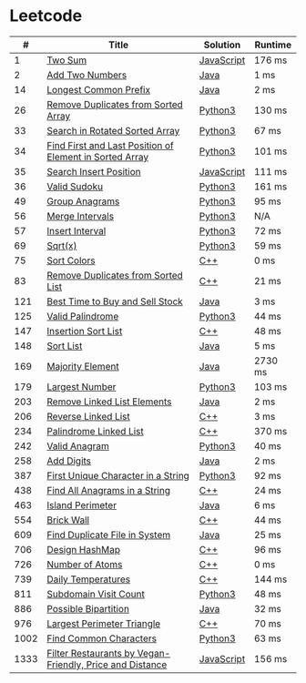 # Leetcode

| # | Title | Solution | Runtime |
|---| ----- | -------- | ------- |
|1|[ Two Sum](https://leetcode.com/problems/two-sum/)|[JavaScript](./solutions/1.%20Two%20Sum.js)|176 ms|
|2|[ Add Two Numbers](https://leetcode.com/problems/add-two-numbers/)|[Java](./solutions/2.%20Add%20Two%20Numbers.java)|1 ms|
|14|[ Longest Common Prefix](https://leetcode.com/problems/longest-common-prefix/)|[Java](./solutions/14.%20Longest%20Common%20Prefix.java)|2 ms|
|26|[ Remove Duplicates from Sorted Array](https://leetcode.com/problems/remove-duplicates-from-sorted-array/)|[Python3](./solutions/26.%20Remove%20Duplicates%20from%20Sorted%20Array.py)|130 ms|
|33|[ Search in Rotated Sorted Array](https://leetcode.com/problems/search-in-rotated-sorted-array/)|[Python3](./solutions/33.%20Search%20in%20Rotated%20Sorted%20Array.py)|67 ms|
|34|[ Find First and Last Position of Element in Sorted Array](https://leetcode.com/problems/find-first-and-last-position-of-element-in-sorted-array/)|[Python3](./solutions/34.%20Find%20First%20and%20Last%20Position%20of%20Element%20in%20Sorted%20Array.py)|101 ms|
|35|[ Search Insert Position](https://leetcode.com/problems/search-insert-position/)|[JavaScript](./solutions/35.%20Search%20Insert%20Position.js)|111 ms|
|36|[ Valid Sudoku](https://leetcode.com/problems/valid-sudoku/)|[Python3](./solutions/36.%20Valid%20Sudoku.py)|161 ms|
|49|[ Group Anagrams](https://leetcode.com/problems/group-anagrams/)|[Python3](./solutions/49.%20Group%20Anagrams.py)|95 ms|
|56|[ Merge Intervals](https://leetcode.com/problems/merge-intervals/)|[Python3](./solutions/56.%20Merge%20Intervals.py)|N/A|
|57|[ Insert Interval](https://leetcode.com/problems/insert-interval/)|[Python3](./solutions/57.%20Insert%20Interval.py)|72 ms|
|69|[ Sqrt(x)](https://leetcode.com/problems/sqrtx/)|[Python3](./solutions/69.%20Sqrt(x).py)|59 ms|
|75|[ Sort Colors](https://leetcode.com/problems/sort-colors/)|[C++](./solutions/75.%20Sort%20Colors.cpp)|0 ms|
|83|[ Remove Duplicates from Sorted List](https://leetcode.com/problems/remove-duplicates-from-sorted-list/)|[C++](./solutions/83.%20Remove%20Duplicates%20from%20Sorted%20List.cpp)|21 ms|
|121|[ Best Time to Buy and Sell Stock](https://leetcode.com/problems/best-time-to-buy-and-sell-stock/)|[Java](./solutions/121.%20Best%20Time%20to%20Buy%20and%20Sell%20Stock.java)|3 ms|
|125|[ Valid Palindrome](https://leetcode.com/problems/valid-palindrome/)|[Python3](./solutions/125.%20Valid%20Palindrome.py)|44 ms|
|147|[ Insertion Sort List](https://leetcode.com/problems/insertion-sort-list/)|[C++](./solutions/147.%20Insertion%20Sort%20List.cpp)|48 ms|
|148|[ Sort List](https://leetcode.com/problems/sort-list/)|[Java](./solutions/148.%20Sort%20List.java)|5 ms|
|169|[ Majority Element](https://leetcode.com/problems/majority-element/)|[Java](./solutions/169.%20Majority%20Element.java)|2730 ms|
|179|[ Largest Number](https://leetcode.com/problems/largest-number/)|[Python3](./solutions/179.%20Largest%20Number.py)|103 ms|
|203|[ Remove Linked List Elements](https://leetcode.com/problems/remove-linked-list-elements/)|[Java](./solutions/203.%20Remove%20Linked%20List%20Elements.java)|2 ms|
|206|[ Reverse Linked List](https://leetcode.com/problems/reverse-linked-list/)|[C++](./solutions/206.%20Reverse%20Linked%20List.cpp)|3 ms|
|234|[ Palindrome Linked List](https://leetcode.com/problems/palindrome-linked-list/)|[C++](./solutions/234.%20Palindrome%20Linked%20List.cpp)|370 ms|
|242|[ Valid Anagram](https://leetcode.com/problems/valid-anagram/)|[Python3](./solutions/242.%20Valid%20Anagram.py)|40 ms|
|258|[ Add Digits](https://leetcode.com/problems/add-digits/)|[Java](./solutions/258.%20Add%20Digits.java)|2 ms|
|387|[ First Unique Character in a String](https://leetcode.com/problems/first-unique-character-in-a-string/)|[Python3](./solutions/387.%20First%20Unique%20Character%20in%20a%20String.py)|92 ms|
|438|[ Find All Anagrams in a String](https://leetcode.com/problems/find-all-anagrams-in-a-string/)|[C++](./solutions/438.%20Find%20All%20Anagrams%20in%20a%20String.cpp)|24 ms|
|463|[ Island Perimeter](https://leetcode.com/problems/island-perimeter/)|[Java](./solutions/463.%20Island%20Perimeter.java)|6 ms|
|554|[ Brick Wall](https://leetcode.com/problems/brick-wall/)|[C++](./solutions/554.%20Brick%20Wall.cpp)|44 ms|
|609|[ Find Duplicate File in System](https://leetcode.com/problems/find-duplicate-file-in-system/)|[Java](./solutions/609.%20Find%20Duplicate%20File%20in%20System.java)|25 ms|
|706|[ Design HashMap](https://leetcode.com/problems/design-hashmap/)|[C++](./solutions/706.%20Design%20HashMap.cpp)|96 ms|
|726|[ Number of Atoms](https://leetcode.com/problems/number-of-atoms/)|[C++](./solutions/726.%20Number%20of%20Atoms.cpp)|0 ms|
|739|[ Daily Temperatures](https://leetcode.com/problems/daily-temperatures/)|[C++](./solutions/739.%20Daily%20Temperatures.cpp)|144 ms|
|811|[ Subdomain Visit Count](https://leetcode.com/problems/subdomain-visit-count/)|[Python3](./solutions/811.%20Subdomain%20Visit%20Count.py)|48 ms|
|886|[ Possible Bipartition](https://leetcode.com/problems/possible-bipartition/)|[Java](./solutions/886.%20Possible%20Bipartition.java)|32 ms|
|976|[ Largest Perimeter Triangle](https://leetcode.com/problems/largest-perimeter-triangle/)|[C++](./solutions/976.%20Largest%20Perimeter%20Triangle.cpp)|70 ms|
|1002|[ Find Common Characters](https://leetcode.com/problems/find-common-characters/)|[Python3](./solutions/1002.%20Find%20Common%20Characters.py)|63 ms|
|1333|[ Filter Restaurants by Vegan-Friendly, Price and Distance](https://leetcode.com/problems/filter-restaurants-by-vegan-friendly-price-and-distance/)|[JavaScript](./solutions/1333.%20Filter%20Restaurants%20by%20Vegan-Friendly%2C%20Price%20and%20Distance.js)|156 ms|
